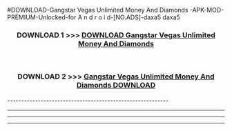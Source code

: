 #DOWNLOAD-Gangstar Vegas Unlimited Money And Diamonds -APK-MOD-PREMIUM-Unlocked-for A n d r o i d-[NO.ADS]-daxa5 daxa5 



<div align="center">

<h3>DOWNLOAD 1 >>> <a href="https://t.co/FKmqrqFo6t??judul=Gangstar Vegas Unlimited Money And Diamonds ">DOWNLOAD Gangstar Vegas Unlimited Money And Diamonds </a></h3><br>

<h3>DOWNLOAD 2 >>> <a href="https://t.co/FKmqrqFo6t??judul=Gangstar Vegas Unlimited Money And Diamonds ">Gangstar Vegas Unlimited Money And Diamonds  DOWNLOAD </a></h3>

</div>
----------------------------------------------------------

----------------------------------------------------------

----------------------------------------------------------

----------------------------------------------------------



